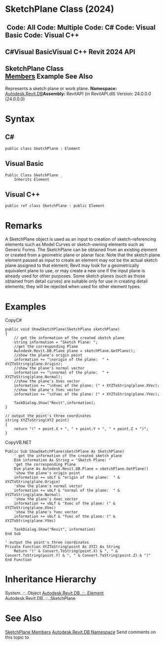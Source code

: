 # SketchPlane Class (2024)

﻿
 Code: All Code: Multiple Code: C# Code: Visual Basic Code: Visual C++   
---  
C#Visual BasicVisual C++
Revit 2024 API  
---  
SketchPlane Class  
[Members](2c590f87-babc-517b-409e-58dd78f25c41.md "SketchPlane Members") Example See Also  
---  
Represents a sketch plane or work plane. 
**Namespace:** [Autodesk.Revit.DB](87546ba7-461b-c646-cbb1-2cb8f5bff8b2.md "Autodesk.Revit.DB Namespace")**Assembly:** RevitAPI (in RevitAPI.dll) Version: 24.0.0.0 (24.0.0.0)
# Syntax
C#  
---  
```text
public class SketchPlane : Element
```
  
Visual Basic  
---  
```text
Public Class SketchPlane _
	Inherits Element
```
  
Visual C++  
---  
```text
public ref class SketchPlane : public Element
```
  
# Remarks
A SketchPlane object is used as an input to creation of sketch-referencing elements such as Model Curves or sketch-owning elements such as Generic Forms. The SketchPlane can be obtained from an existing element or created from a geometric plane or planar face. Note that the sketch plane element passed as input to create an element may not be the actual sketch plane assigned to that element; Revit may look for a geometrically equivalent plane to use, or may create a new one if the input plane is already used for other purposes. Some sketch planes (such as those obtained from detail curves) are suitable only for use in creating detail elements; they will be rejected when used for other element types. 
# Examples
CopyC#
```text
public void ShowSketchPlane(SketchPlane sketchPlane)
{
    // get the information of the created sketch plane
    string information = "Sketch Plane: ";
    //get the corresponding Plane
    Autodesk.Revit.DB.Plane plane = sketchPlane.GetPlane();
    //show the plane's origin point
    information += "\norigin of the plane:  " + XYZToString(plane.Origin);
    //show the plane's normal vector
    information += "\nnormal of the plane:  " + XYZToString(plane.Normal);
    //show the plane's Xvec vector
    information += "\nXvec of the plane: (" + XYZToString(plane.XVec);
    //show the plane's Yvec vector
    information += "\nYvec of the plane: (" + XYZToString(plane.YVec);

    TaskDialog.Show("Revit",information);
}

// output the point's three coordinates
string XYZToString(XYZ point)
{
    return "(" + point.X + ", " + point.Y + ", " + point.Z + ")";
}
```

CopyVB.NET
```text
Public Sub ShowSketchPlane(sketchPlane As SketchPlane)
    ' get the information of the created sketch plane
    Dim information As String = "Sketch Plane: "
    'get the corresponding Plane
    Dim plane As Autodesk.Revit.DB.Plane = sketchPlane.GetPlane()
    'show the plane's origin point
    information += vbLf & "origin of the plane:  " & XYZToString(plane.Origin)
    'show the plane's normal vector
    information += vbLf & "normal of the plane:  " & XYZToString(plane.Normal)
    'show the plane's Xvec vector
    information += vbLf & "Xvec of the plane: (" & XYZToString(plane.XVec)
    'show the plane's Yvec vector
    information += vbLf & "Yvec of the plane: (" & XYZToString(plane.YVec)

    TaskDialog.Show("Revit", information)
End Sub

' output the point's three coordinates
Private Function XYZToString(point As XYZ) As String
    Return "(" & Convert.ToString(point.X) & ", " & Convert.ToString(point.Y) & ", " & Convert.ToString(point.Z) & ")"
End Function
```

# Inheritance Hierarchy
System..::..Object [Autodesk.Revit.DB..::..Element](eb16114f-69ea-f4de-0d0d-f7388b105a16.md "Element Class") Autodesk.Revit.DB..::..SketchPlane
# See Also
[SketchPlane Members](2c590f87-babc-517b-409e-58dd78f25c41.md "SketchPlane Members")
[Autodesk.Revit.DB Namespace](87546ba7-461b-c646-cbb1-2cb8f5bff8b2.md "Autodesk.Revit.DB Namespace")
Send comments on this topic to 